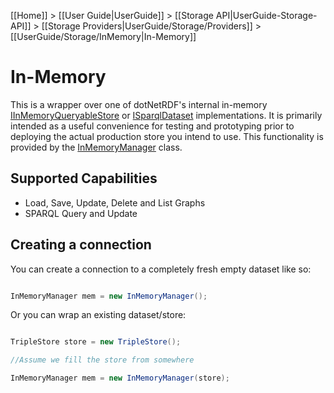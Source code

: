 [[Home]] > [[User Guide|UserGuide]] > [[Storage API|UserGuide-Storage-API]] > [[Storage Providers|UserGuide/Storage/Providers]] > [[UserGuide/Storage/InMemory|In-Memory]]

# In-Memory 

This is a wrapper over one of dotNetRDF's internal in-memory [IInMemoryQueryableStore](http://www.dotnetrdf.org/api/index.asp?Topic=VDS.RDF.IInMemoryQueryableStore) or [ISparqlDataset](http://www.dotnetrdf.org/api/index.asp?Topic=VDS.RDF.Query.Datasets.ISparqlDataset) implementations.  It is primarily intended as a useful convenience for testing and prototyping prior to deploying the actual production store you intend to use.  This functionality is provided by the [InMemoryManager](http://www.dotnetrdf.org/api/index.asp?Topic=VDS.RDF.Storage.InMemoryManager) class.

## Supported Capabilities 

* Load, Save, Update, Delete and List Graphs
* SPARQL Query and Update

## Creating a connection 

You can create a connection to a completely fresh empty dataset like so:

```csharp

InMemoryManager mem = new InMemoryManager();
```

Or you can wrap an existing dataset/store:

```csharp

TripleStore store = new TripleStore();

//Assume we fill the store from somewhere

InMemoryManager mem = new InMemoryManager(store);
```